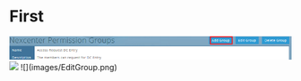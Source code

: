 # First
<img src="Add Permission Group.png" />
<img src="EditGroup.png" .. />
![](images/EditGroup.png)
